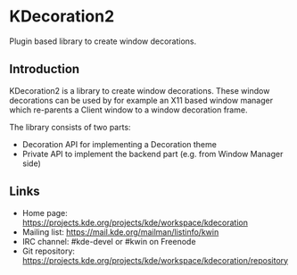 # KDecoration2

Plugin based library to create window decorations.

## Introduction

KDecoration2 is a library to create window decorations. These window decorations can be used by
for example an X11 based window manager which re-parents a Client window to a window decoration
frame.

The library consists of two parts:
* Decoration API for implementing a Decoration theme
* Private API to implement the backend part (e.g. from Window Manager side)

## Links

- Home page: <https://projects.kde.org/projects/kde/workspace/kdecoration>
- Mailing list: <https://mail.kde.org/mailman/listinfo/kwin>
- IRC channel: #kde-devel or #kwin on Freenode
- Git repository: <https://projects.kde.org/projects/kde/workspace/kdecoration/repository>
